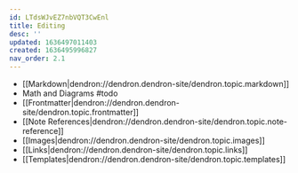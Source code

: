 ```yaml
---
id: LTdsWJvEZ7nbVQT3CwEnl
title: Editing
desc: ''
updated: 1636497011403
created: 1636495996827
nav_order: 2.1
---
```


- [[Markdown|dendron://dendron.dendron-site/dendron.topic.markdown]]
- Math and Diagrams #todo
- [[Frontmatter|dendron://dendron.dendron-site/dendron.topic.frontmatter]]
- [[Note References|dendron://dendron.dendron-site/dendron.topic.note-reference]]
- [[Images|dendron://dendron.dendron-site/dendron.topic.images]]
- [[Links|dendron://dendron.dendron-site/dendron.topic.links]]
- [[Templates|dendron://dendron.dendron-site/dendron.topic.templates]]

